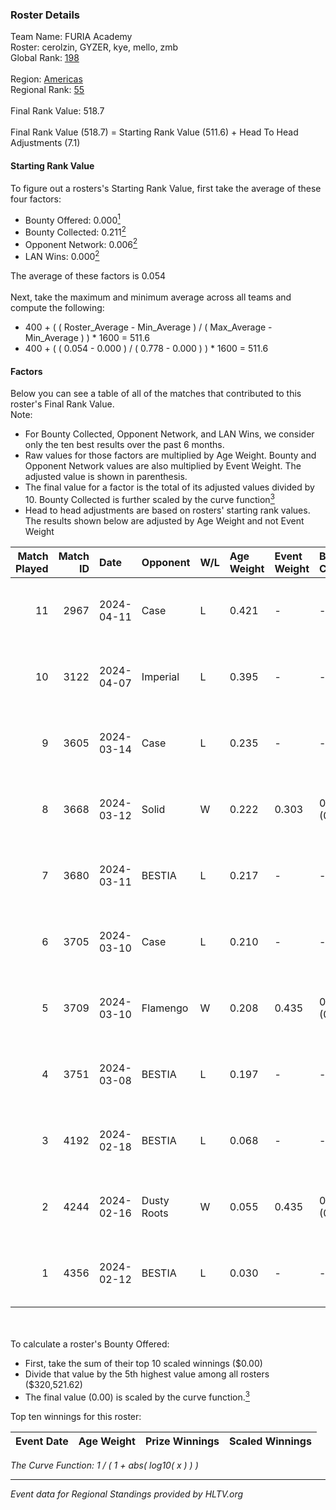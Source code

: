 ### Roster Details<br />
Team Name: FURIA Academy<br />
Roster: cerolzin, GYZER, kye, mello, zmb<br />
Global Rank: [198](../standings_global.md)<br />
<br />
Region: [Americas]( ../standings_americas.md)<br />
Regional Rank: [55]( ../standings_americas.md)<br />
<br />
Final Rank Value:  518.7<br />
<br />
Final Rank Value (518.7) = Starting Rank Value (511.6) + Head To Head Adjustments (7.1)<br />

#### Starting Rank Value<br />
To figure out a rosters's Starting Rank Value, first take the average of these four factors:<br />
- Bounty Offered: 0.000[<sup>1</sup>](#table2)
- Bounty Collected: 0.211[<sup>2</sup>](#table1)
- Opponent Network: 0.006[<sup>2</sup>](#table1)
- LAN Wins: 0.000[<sup>2</sup>](#table1)

The average of these factors is 0.054<br />
<br />
Next, take the maximum and minimum average across all teams and compute the following:<br />
- 400 + ( ( Roster_Average - Min_Average ) / ( Max_Average - Min_Average ) ) * 1600 = 511.6
- 400 + ( ( 0.054 - 0.000 ) / ( 0.778 - 0.000 ) ) * 1600 = 511.6


#### Factors<br />
Below you can see a table of all of the matches that contributed to this roster's Final Rank Value.<br />
Note:<br />

- For Bounty Collected, Opponent Network, and LAN Wins, we consider only the ten best results over the past 6 months.
- Raw values for those factors are multiplied by Age Weight. Bounty and Opponent Network values are also multiplied by Event Weight. The adjusted value is shown in parenthesis.
- The final value for a factor is the total of its adjusted values divided by 10. Bounty Collected is further scaled by the curve function[<sup>3</sup>](#curveFunction)
- Head to head adjustments are based on rosters' starting rank values. The results shown below are adjusted by Age Weight and not Event Weight
<span id="table1"></span><br />


| Match Played | Match ID | Date       | Opponent    | W/L | Age Weight | Event Weight | Bounty Collected | Opponent Network | LAN Wins  | H2H Adj. | Roster                                |
| -: | -: | :- | :- | :- | :- | :- | :- | :- | :- | -: | :- |
|           11 |     2967 | 2024-04-11 | Case        | L   | 0.421      | -            | -                | -                | -         |    -1.37 | cerolzin, GYZER, kye, mello, zmb      |
|           10 |     3122 | 2024-04-07 | Imperial    | L   | 0.395      | -            | -                | -                | -         |    -0.18 | Bruninho, cerolzin, GYZER, kye, mello |
|            9 |     3605 | 2024-03-14 | Case        | L   | 0.235      | -            | -                | -                | -         |    -0.72 | Bruninho, cerolzin, GYZER, kye, mello |
|            8 |     3668 | 2024-03-12 | Solid       | W   | 0.222      | 0.303        | 0.024 (0.002)    | 0.807 (0.054)    | 0 (0.000) |     6.24 | Bruninho, cerolzin, GYZER, kye, mello |
|            7 |     3680 | 2024-03-11 | BESTIA      | L   | 0.217      | -            | -                | -                | -         |    -0.40 | Bruninho, cerolzin, GYZER, kye, mello |
|            6 |     3705 | 2024-03-10 | Case        | L   | 0.210      | -            | -                | -                | -         |    -0.59 | Bruninho, cerolzin, GYZER, kye, mello |
|            5 |     3709 | 2024-03-10 | Flamengo    | W   | 0.208      | 0.435        | 0.000 (0.000)    | 0.013 (0.001)    | 0 (0.000) |     3.11 | Bruninho, cerolzin, GYZER, kye, mello |
|            4 |     3751 | 2024-03-08 | BESTIA      | L   | 0.197      | -            | -                | -                | -         |    -0.35 | Bruninho, cerolzin, GYZER, kye, mello |
|            3 |     4192 | 2024-02-18 | BESTIA      | L   | 0.068      | -            | -                | -                | -         |    -0.12 | Bruninho, cerolzin, GYZER, kye, mello |
|            2 |     4244 | 2024-02-16 | Dusty Roots | W   | 0.055      | 0.435        | 0.006 (0.000)    | 0.358 (0.009)    | 0 (0.000) |     1.51 | Bruninho, cerolzin, GYZER, kye, mello |
|            1 |     4356 | 2024-02-12 | BESTIA      | L   | 0.030      | -            | -                | -                | -         |    -0.05 | Bruninho, cerolzin, GYZER, kye, mello |

<br />
<span id="table2"></span><br />
To calculate a roster's Bounty Offered:<br />

- First, take the sum of their top 10 scaled winnings ($0.00)
- Divide that value by the 5th highest value among all rosters ($320,521.62)
- The final value (0.00) is scaled by the curve function.[<sup>3</sup>](#curveFunction)

Top ten winnings for this roster:<br />

| Event Date | Age Weight | Prize Winnings | Scaled Winnings |
| :- | -: | :- | :- |


<span id="curveFunction"></span>_The Curve Function: 1 / ( 1 + abs( log10( x ) ) )_<br />

---
_Event data for Regional Standings provided by HLTV.org_<br />

